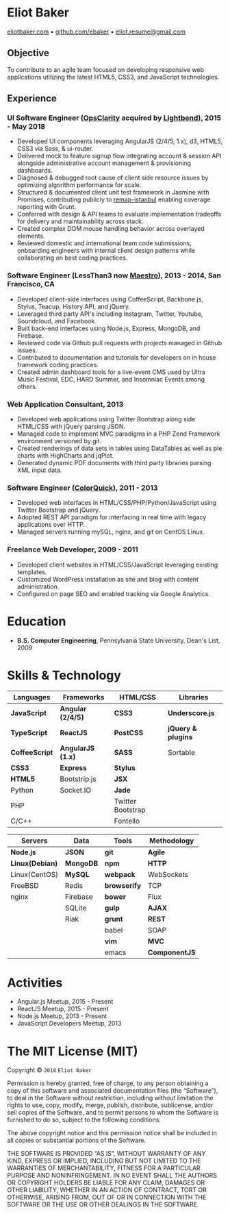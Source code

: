 # Eliot Baker
[eliotbaker.com](http://eliotbaker.com) • [github.com/ebaker](http://github.com/ebaker) • [eliot.resume@gmail.com](mailto:eliot.resume@gmail.com)

## Objective
To contribute to an agile team focused on developing responsive web applications utilizing the latest HTML5, CSS3, and JavaScript technologies.

## Experience
### UI Software Engineer ([OpsClarity](http://www.opsclarity.com) acquired by [Lightbend](http://www.lightbend.com)), 2015 - May 2018
- Developed UI components leveraging AngularJS (2/4/5, 1.x), d3, HTML5, CSS3 via Sass, & ui-router.
- Delivered mock to feature signup flow integrating account & session API alongside administrative account management & provisioning dashboards.
- Diagnosed & debugged root cause of client side resource issues by optimizing algorithm performance for scale.
- Structured & documented client unit test framework in Jasmine with Promises, contributing publicly to [remap-istanbul](https://github.com/SitePen/remap-istanbul) enabling coverage reporting with Grunt.
- Conferred with design & API teams to evaluate implementation tradeoffs for delivery and maintainability across stack.
- Created complex DOM mouse handling behavior across overlayed elements.
- Reviewed domestic and international team code submissions, onboarding engineers with internal client design patterns while collaborating on best coding practices.

### Software Engineer (LessThan3 now [Maestro](http://maestro.io)), 2013 - 2014, San Francisco, CA
 - Developed client-side interfaces using CoffeeScript, Backbone.js, Stylus, Teacup, History API, and jQuery.
 - Leveraged third party API's including Instagram, Twitter, Youtube, Soundcloud, and Facebook.
 - Built back-end interfaces using Node.js, Express, MongoDB, and Firebase.
 - Reviewed code via Github pull requests with projects managed in Github issues.
 - Contributed to documentation and tutorials for developers on in house framework coding practices.
 - Created admin dashboard tools for a live-event CMS used by Ultra Music Festival, EDC, HARD Summer, and Insomniac Events among others.

### Web Application Consultant, 2013
 - Developed web applications using Twitter Bootstrap along side HTML/CSS with jQuery parsing JSON.
 - Managed code to implement MVC paradigms in a PHP Zend Framework environment versioned by git.
 - Created renderings of data sets in tables using DataTables as well as pie charts with HighCharts and jqPlot.
 - Generated dynamic PDF documents with third party libraries parsing XML input data.

### Software Engineer ([ColorQuick](http://www.colorquick.com)), 2011 - 2013
 - Developed web interfaces in HTML/CSS/PHP/Python/JavaScript using Twitter Bootstrap and jQuery.
 - Adopted REST API paradigm for interfacing in real time with legacy applications over HTTP.
 - Managed servers running mySQL, nginx, and git on CentOS Linux.

### Freelance Web Developer, 2009 - 2011
 - Developed client websites in HTML/CSS/JavaScript leveraging existing templates.
 - Customized WordPress installation as site and blog with content administration.
 - Configured on page SEO and enabled tracking via Google Analytics.

# Education
 - __B.S. Computer Engineering__, Pennsylvania State University, Dean's List, 2009

# Skills & Technology
| Languages        | Frameworks             | HTML/CSS          | Libraries            |
| ------------     | ----------------       | ----------        | ----------           |
| __JavaScript__   | __Angular (2/4/5)__    | __CSS3__          | __Underscore.js__    |
| __TypeScript__   | __ReactJS__            | __PostCSS__       | __jQuery & plugins__ |
| __CoffeeScript__ | __AngularJS (1.x)__    | __SASS__          | Sortable             |
| __CSS3__         | __Express__            | __Stylus__        |                      |
| __HTML5__        | Bootstrip.js           | __JSX__           |                      |
| Python           | Socket.IO              | __Jade__          |                      |
| PHP              |                        | Twitter Bootstrap |                      |
| C/C++            |                        | Fontello          |                      |



| Servers           | Data        | Tools          | Methodology
| -------           | ---         | ----           | -------
| __Node.js__       | __JSON__    | __git__        | __Agile__
| __Linux(Debian)__ | __MongoDB__ | __npm__        | __HTTP__
| Linux(CentOS)     | __MySQL__   | __webpack__    | WebSockets
| FreeBSD           | Redis       | __browserify__ | TCP
| nginx             | Firebase    | __bower__      | Flux
|                   | SQLite      | __gulp__       | __AJAX__
|                   | Riak        | __grunt__      |__REST__
|                   |             | babel          | SOAP
|                   |             | __vim__        | __MVC__
|                   |             | emacs          | __ComponentJS__

# Activities
 - Angular.js Meetup, 2015 - Present
 - ReactJS Meetup, 2015 - Present
 - Node.js Meetup, 2013 - Present
 - JavaScript Developers Meetup, 2013

The MIT License (MIT)
=====================

Copyright © `2018` `Eliot Baker`

Permission is hereby granted, free of charge, to any person
obtaining a copy of this software and associated documentation
files (the “Software”), to deal in the Software without
restriction, including without limitation the rights to use,
copy, modify, merge, publish, distribute, sublicense, and/or sell
copies of the Software, and to permit persons to whom the
Software is furnished to do so, subject to the following
conditions:

The above copyright notice and this permission notice shall be
included in all copies or substantial portions of the Software.

THE SOFTWARE IS PROVIDED “AS IS”, WITHOUT WARRANTY OF ANY KIND,
EXPRESS OR IMPLIED, INCLUDING BUT NOT LIMITED TO THE WARRANTIES
OF MERCHANTABILITY, FITNESS FOR A PARTICULAR PURPOSE AND
NONINFRINGEMENT. IN NO EVENT SHALL THE AUTHORS OR COPYRIGHT
HOLDERS BE LIABLE FOR ANY CLAIM, DAMAGES OR OTHER LIABILITY,
WHETHER IN AN ACTION OF CONTRACT, TORT OR OTHERWISE, ARISING
FROM, OUT OF OR IN CONNECTION WITH THE SOFTWARE OR THE USE OR
OTHER DEALINGS IN THE SOFTWARE.

